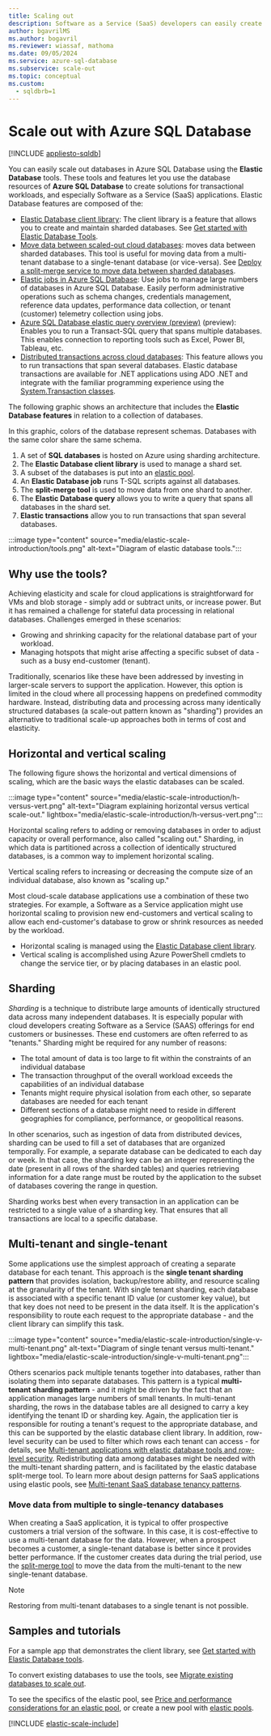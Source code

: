 ```yaml
---
title: Scaling out
description: Software as a Service (SaaS) developers can easily create elastic, scalable databases in the cloud using these tools.
author: bgavrilMS
ms.author: bogavril
ms.reviewer: wiassaf, mathoma
ms.date: 09/05/2024
ms.service: azure-sql-database
ms.subservice: scale-out
ms.topic: conceptual
ms.custom:
  - sqldbrb=1
---
```

# Scale out with Azure SQL Database
[!INCLUDE [appliesto-sqldb](../includes/appliesto-sqldb.md)]

You can easily scale out databases in Azure SQL Database using the **Elastic Database** tools. These tools and features let you use the database resources of **Azure SQL Database** to create solutions for transactional workloads, and especially Software as a Service (SaaS) applications. Elastic Database features are composed of the:

- [Elastic Database client library](elastic-database-client-library.md): The client library is a feature that allows you to create and maintain sharded databases. See [Get started with Elastic Database Tools](elastic-scale-get-started.md).
- [Move data between scaled-out cloud databases](elastic-scale-overview-split-and-merge.md): moves data between sharded databases. This tool is useful for moving data from a multi-tenant database to a single-tenant database (or vice-versa). See [Deploy a split-merge service to move data between sharded databases](elastic-scale-configure-deploy-split-and-merge.md).
- [Elastic jobs in Azure SQL Database](elastic-jobs-overview.md): Use jobs to manage large numbers of databases in Azure SQL Database. Easily perform administrative operations such as schema changes, credentials management, reference data updates, performance data collection, or tenant (customer) telemetry collection using jobs.
- [Azure SQL Database elastic query overview (preview)](elastic-query-overview.md) (preview): Enables you to run a Transact-SQL query that spans multiple databases. This enables connection to reporting tools such as Excel, Power BI, Tableau, etc.
- [Distributed transactions across cloud databases](elastic-transactions-overview.md): This feature allows you to run transactions that span several databases. Elastic database transactions are available for .NET applications using ADO .NET and integrate with the familiar programming experience using the [System.Transaction classes](/dotnet/api/system.transactions).

The following graphic shows an architecture that includes the **Elastic Database features** in relation to a collection of databases.

In this graphic, colors of the database represent schemas. Databases with the same color share the same schema.

1. A set of **SQL databases** is hosted on Azure using sharding architecture.
1. The **Elastic Database client library** is used to manage a shard set.
1. A subset of the databases is put into an [elastic pool](elastic-pool-overview.md).
1. An **Elastic Database job** runs T-SQL scripts against all databases.
1. The **split-merge tool** is used to move data from one shard to another.
1. The **Elastic Database query** allows you to write a query that spans all databases in the shard set.
1. **Elastic transactions** allow you to run transactions that span several databases. 

:::image type="content" source="media/elastic-scale-introduction/tools.png" alt-text="Diagram of elastic database tools.":::

## Why use the tools?

Achieving elasticity and scale for cloud applications is straightforward for VMs and blob storage - simply add or subtract units, or increase power. But it has remained a challenge for stateful data processing in relational databases. Challenges emerged in these scenarios:

- Growing and shrinking capacity for the relational database part of your workload.
- Managing hotspots that might arise affecting a specific subset of data - such as a busy end-customer (tenant).

Traditionally, scenarios like these have been addressed by investing in larger-scale servers to support the application. However, this option is limited in the cloud where all processing happens on predefined commodity hardware. Instead, distributing data and processing across many identically structured databases (a scale-out pattern known as "sharding") provides an alternative to traditional scale-up approaches both in terms of cost and elasticity.

## Horizontal and vertical scaling

The following figure shows the horizontal and vertical dimensions of scaling, which are the basic ways the elastic databases can be scaled.

:::image type="content" source="media/elastic-scale-introduction/h-versus-vert.png" alt-text="Diagram explaining horizontal versus vertical scale-out." lightbox="media/elastic-scale-introduction/h-versus-vert.png":::

Horizontal scaling refers to adding or removing databases in order to adjust capacity or overall performance, also called "scaling out." Sharding, in which data is partitioned across a collection of identically structured databases, is a common way to implement horizontal scaling.  

Vertical scaling refers to increasing or decreasing the compute size of an individual database, also known as "scaling up."

Most cloud-scale database applications use a combination of these two strategies. For example, a Software as a Service application might use horizontal scaling to provision new end-customers and vertical scaling to allow each end-customer's database to grow or shrink resources as needed by the workload.

- Horizontal scaling is managed using the [Elastic Database client library](elastic-database-client-library.md).
- Vertical scaling is accomplished using Azure PowerShell cmdlets to change the service tier, or by placing databases in an elastic pool.

## Sharding

*Sharding* is a technique to distribute large amounts of identically structured data across many independent databases. It is especially popular with cloud developers creating Software as a Service (SAAS) offerings for end customers or businesses. These end customers are often referred to as "tenants." Sharding might be required for any number of reasons:  

- The total amount of data is too large to fit within the constraints of an individual database
- The transaction throughput of the overall workload exceeds the capabilities of an individual database
- Tenants might require physical isolation from each other, so separate databases are needed for each tenant
- Different sections of a database might need to reside in different geographies for compliance, performance, or geopolitical reasons.

In other scenarios, such as ingestion of data from distributed devices, sharding can be used to fill a set of databases that are organized temporally. For example, a separate database can be dedicated to each day or week. In that case, the sharding key can be an integer representing the date (present in all rows of the sharded tables) and queries retrieving information for a date range must be routed by the application to the subset of databases covering the range in question.

Sharding works best when every transaction in an application can be restricted to a single value of a sharding key. That ensures that all transactions are local to a specific database.

## Multi-tenant and single-tenant

Some applications use the simplest approach of creating a separate database for each tenant. This approach is the **single tenant sharding pattern** that provides isolation, backup/restore ability, and resource scaling at the granularity of the tenant. With single tenant sharding, each database is associated with a specific tenant ID value (or customer key value), but that key does not need to be present in the data itself. It is the application's responsibility to route each request to the appropriate database - and the client library can simplify this task.

:::image type="content" source="media/elastic-scale-introduction/single-v-multi-tenant.png" alt-text="Diagram of single tenant versus multi-tenant." lightbox="media/elastic-scale-introduction/single-v-multi-tenant.png":::

Others scenarios pack multiple tenants together into databases, rather than isolating them into separate databases. This pattern is a typical **multi-tenant sharding pattern** - and it might be driven by the fact that an application manages large numbers of small tenants. In multi-tenant sharding, the rows in the database tables are all designed to carry a key identifying the tenant ID or sharding key. Again, the application tier is responsible for routing a tenant's request to the appropriate database, and this can be supported by the elastic database client library. In addition, row-level security can be used to filter which rows each tenant can access - for details, see [Multi-tenant applications with elastic database tools and row-level security](saas-tenancy-elastic-tools-multi-tenant-row-level-security.md). Redistributing data among databases might be needed with the multi-tenant sharding pattern, and is facilitated by the elastic database split-merge tool. To learn more about design patterns for SaaS applications using elastic pools, see [Multi-tenant SaaS database tenancy patterns](saas-tenancy-app-design-patterns.md).

### Move data from multiple to single-tenancy databases
When creating a SaaS application, it is typical to offer prospective customers a trial version of the software. In this case, it is cost-effective to use a multi-tenant database for the data. However, when a prospect becomes a customer, a single-tenant database is better since it provides better performance. If the customer creates data during the trial period, use the [split-merge tool](elastic-scale-overview-split-and-merge.md) to move the data from the multi-tenant to the new single-tenant database.

> [!NOTE]
> Restoring from multi-tenant databases to a single tenant is not possible.

## Samples and tutorials

For a sample app that demonstrates the client library, see [Get started with Elastic Database tools](elastic-scale-get-started.md).

To convert existing databases to use the tools, see [Migrate existing databases to scale out](elastic-convert-to-use-elastic-tools.md).

To see the specifics of the elastic pool, see [Price and performance considerations for an elastic pool](elastic-pool-overview.md), or create a new pool with [elastic pools](elastic-pool-manage.md).  

[!INCLUDE [elastic-scale-include](../includes/elastic-scale-include.md)]
